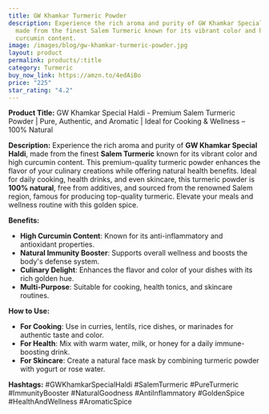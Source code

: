 ```yaml
---
title: GW Khamkar Turmeric Powder
description: Experience the rich aroma and purity of GW Khamkar Special Haldi,
  made from the finest Salem Turmeric known for its vibrant color and high
  curcumin content.
image: /images/blog/gw-khamkar-turmeric-powder.jpg
layout: product
permalink: products/:title
category: Turmeric
buy_now_link: https://amzn.to/4edAiBo
price: "225"
star_rating: "4.2"
---
```

**Product Title:** GW Khamkar Special Haldi - Premium Salem Turmeric Powder | Pure, Authentic, and Aromatic | Ideal for Cooking & Wellness – 100% Natural

**Description:**
Experience the rich aroma and purity of **GW Khamkar Special Haldi**, made from the finest **Salem Turmeric** known for its vibrant color and high curcumin content. This premium-quality turmeric powder enhances the flavor of your culinary creations while offering natural health benefits. Ideal for daily cooking, health drinks, and even skincare, this turmeric powder is **100% natural**, free from additives, and sourced from the renowned Salem region, famous for producing top-quality turmeric. Elevate your meals and wellness routine with this golden spice.

**Benefits:**
- **High Curcumin Content**: Known for its anti-inflammatory and antioxidant properties.
- **Natural Immunity Booster**: Supports overall wellness and boosts the body's defense system.
- **Culinary Delight**: Enhances the flavor and color of your dishes with its rich golden hue.
- **Multi-Purpose**: Suitable for cooking, health tonics, and skincare routines.

**How to Use:**
- **For Cooking**: Use in curries, lentils, rice dishes, or marinades for authentic taste and color.
- **For Health**: Mix with warm water, milk, or honey for a daily immune-boosting drink.
- **For Skincare**: Create a natural face mask by combining turmeric powder with yogurt or rose water.

**Hashtags:**
#GWKhamkarSpecialHaldi #SalemTurmeric #PureTurmeric #ImmunityBooster #NaturalGoodness #AntiInflammatory #GoldenSpice #HealthAndWellness #AromaticSpice
